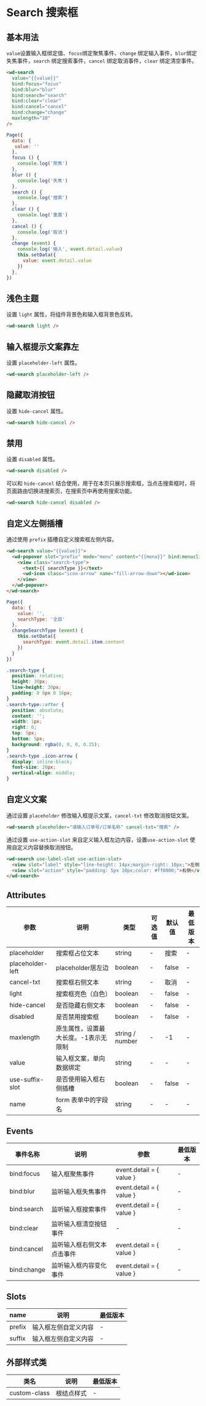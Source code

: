 <frame/>

#  Search 搜索框


## 基本用法

`value`设置输入框绑定值、`focus`绑定聚焦事件、`change` 绑定输入事件，`blur`绑定失焦事件，`search` 绑定搜索事件，`cancel` 绑定取消事件，`clear` 绑定清空事件。

```html
<wd-search
  value="{{value}}"
  bind:focus="focus"
  bind:blur="blur"
  bind:search="search"
  bind:clear="clear"
  bind:cancel="cancel"
  bind:change="change"
  maxlength="10"
/>
```

```javascript
Page({
  data: {
   value: ''
  },
  focus () {
    console.log('聚焦')
  },
  blur () {
    console.log('失焦')
  },
  search () {
    console.log('搜索')
  },
  clear () {
    console.log('重置')
  },
  cancel () {
    console.log('取消')
  },
  change (event) {
    console.log('输入', event.detail.value)
    this.setData({
      value: event.detail.value
    })
  },
})
```

## 浅色主题

设置 `light` 属性，将组件背景色和输入框背景色反转。

```html
<wd-search light />
```

## 输入框提示文案靠左
设置 `placeholder-left` 属性。
```html
<wd-search placeholder-left />
```

## 隐藏取消按钮

设置 `hide-cancel` 属性。

```html
<wd-search hide-cancel />
```

## 禁用

设置 `disabled` 属性。

```html
<wd-search disabled />
```

可以和 `hide-cancel` 结合使用，用于在本页只展示搜索框，当点击搜索框时，将页面路由切换进搜索页，在搜索页中再使用搜索功能。

```html
<wd-search hide-cancel disabled />
```

## 自定义左侧插槽

通过使用 `prefix` 插槽自定义搜索框左侧内容。

```html
<wd-search value="{{value}}">
  <wd-popover slot="prefix" mode="menu" content="{{menu}}" bind:menuclick="changeSearchType">
    <view class="search-type">
      <text>{{ searchType }}</text>
      <wd-icon class="icon-arrow" name="fill-arrow-down"></wd-icon>
    </view>
  </wd-popover>
</wd-search>
```

```javascript
Page({
  data: {
    value: '',
    searchType: '全部'
  },
  changeSearchType (event) {
    this.setData({
      searchType: event.detail.item.content
    })
  }
})
```

```css
.search-type {
  position: relative;
  height: 30px;
  line-height: 30px;
  padding: 0 8px 0 16px;
}
.search-type::after {
  position: absolute;
  content: '';
  width: 1px;
  right: 0;
  top: 5px;
  bottom: 5px;
  background: rgba(0, 0, 0, 0.25);
}
.search-type .icon-arrow {
  display: inline-block;
  font-size: 20px;
  vertical-align: middle;
}
```

## 自定义文案

通过设置 `placeholder` 修改输入框提示文案，`cancel-txt` 修改取消按钮文案。

```html
<wd-search placeholder="请输入订单号/订单名称" cancel-txt="搜索" />
```
通过设置 `use-action-slot` 来自定义输入框左边内容，设置`use-action-slot` 使用自定义内容替换取消按钮。
```html
<wd-search use-label-slot use-action-slot>
  <view slot="label" style="line-height: 14px;margin-right: 10px;">左侧</view>
  <view slot="action" style="padding: 5px 10px;color: #ff0000;">右侧</view>
</wd-search>
```

## Attributes

| 参数 | 说明 | 类型 | 可选值 | 默认值 | 最低版本 |
|-----|------|-----|-------|-------|--------|
| placeholder | 搜索框占位文本 | string |	- |	搜索 | - |
| placeholder-left | placeholder居左边 | boolean | - | false | - |
| cancel-txt | 搜索框右侧文本 | string | - | 取消 | - |
| light | 搜索框亮色（白色） | boolean | - | false | - |
| hide-cancel | 是否隐藏右侧文本 | boolean | - | false | - |
| disabled | 是否禁用搜索框 | boolean | - | false | - |
| maxlength | 原生属性，设置最大长度。-1表示无限制 | string / number | - | -1 | - |
| value | 输入框文案，单向数据绑定 | string | - | - | - |
| use-suffix-slot | 是否使用输入框右侧插槽 | boolean | - | false | - |
| name | form 表单中的字段名 | string | - | - | - |

## Events

| 事件名称 | 说明 | 参数 | 最低版本 |
|--------|------|-----|---------|
| bind:focus | 输入框聚焦事件 | event.detail = { value } | - |
| bind:blur | 监听输入框失焦事件 | event.detail = { value } | - |
| bind:search | 监听输入框搜索事件 | event.detail = { value } | - |
| bind:clear | 监听输入框清空按钮事件 | - | - |
| bind:cancel | 监听输入框右侧文本点击事件 | event.detail = { value } | - |
| bind:change | 监听输入框内容变化事件 | event.detail = { value } | - |

## Slots

| name | 说明 | 最低版本 |
|------|-----|---------|
| prefix | 输入框左侧自定义内容 | - |
| suffix | 输入框左侧自定义内容 | - |

## 外部样式类

| 类名 | 说明 | 最低版本 |
|-----|------|--------|
| custom-class | 根结点样式 | - |
